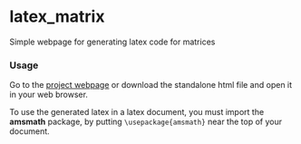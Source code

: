 # latex_matrix
Simple webpage for generating latex code for matrices

### Usage
Go to the [project webpage](https://jasonwarta.com/latex.html) or download the standalone html file and open it in your web browser.

To use the generated latex in a latex document, you must import the __amsmath__ package, by putting `\usepackage{amsmath}` near the top of your document.